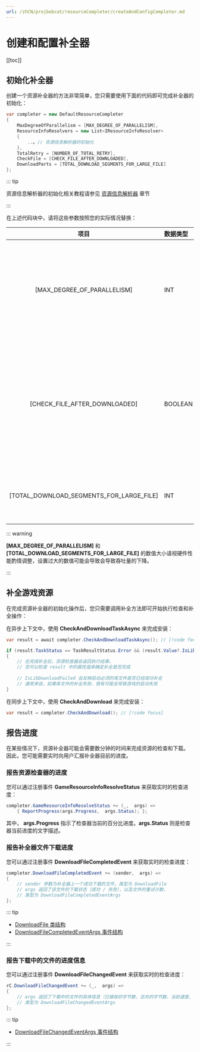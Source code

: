 ```yaml
---
url: /zhCN/projbobcat/resourceCompleter/createAndConfigCompleter.md
---
```

# 创建和配置补全器

\[\[toc]]

## 初始化补全器

创建一个资源补全器的方法非常简单，您只需要使用下面的代码即可完成补全器的初始化：

```c#
var completer = new DefaultResourceCompleter
{
    MaxDegreeOfParallelism = [MAX_DEGREE_OF_PARALLELISM],
    ResourceInfoResolvers = new List<IResourceInfoResolver>
    {
        ..。// 资源信息解析器的初始化
    },
    TotalRetry = [NUMBER_OF_TOTAL_RETRY],
    CheckFile = [CHECK_FILE_AFTER_DOWNLOADED],
    DownloadParts = [TOTAL_DOWNLOAD_SEGMENTS_FOR_LARGE_FILE]
};
```

::: tip

资源信息解析器的初始化相关教程请参见 [资源信息解析器](/zhCN/projbobcat/resourceCompleter/resourceInfoResolver/index) 章节

:::

在上述代码块中，请将这些参数按照您的实际情况替换：

|                    项目                    | 数据类型    |              说明              |
|:----------------------------------------:|:--------|:----------------------------:|
|       \[MAX\_DEGREE\_OF\_PARALLELISM]        | INT     |    资源检查并行程度（同时检查游戏资源的数量）     |
|      \[CHECK\_FILE\_AFTER\_DOWNLOADED]       | BOOLEAN |  在文件下载完成后检查文件完整性（如果存在资源校检码）  |
| \[TOTAL\_DOWNLOAD\_SEGMENTS\_FOR\_LARGE\_FILE] | INT     |         大文件下载时的分片数量          |

::: warning

**\[MAX\_DEGREE\_OF\_PARALLELISM]** 和 **\[TOTAL\_DOWNLOAD\_SEGMENTS\_FOR\_LARGE\_FILE]**
的数值大小请视硬件性能酌情调整，设置过大的数值可能会导致会导致吞吐量的下降。

:::

## 补全游戏资源

在完成资源补全器的初始化操作后，您只需要调用补全方法即可开始执行检查和补全操作：

在异步上下文中，使用 **CheckAndDownloadTaskAsync** 来完成安装：

```c#
var result = await completer.CheckAndDownloadTaskAsync(); // [!code focus]

if (result.TaskStatus == TaskResultStatus.Error && (result.Value?.IsLibDownloadFailed ?? false))
{
    // 在完成补全后，资源检查器会返回执行结果。
    // 您可以检查 result 中的属性值来确定补全是否完成
    
    // IsLibDownloadFailed 会反映启动必须的库文件是否已经成功补全
    // 通常来说，如果库文件的补全失败，很有可能会导致游戏的启动失败
}
```

在同步上下文中，使用 **CheckAndDownload** 来完成安装：

```c#
var result = completer.CheckAndDownload(); // [!code focus]
```

## 报告进度

在某些情况下，资源补全器可能会需要数分钟的时间来完成资源的检查和下载。
因此，您可能需要实时向用户汇报补全器目前的进度。

### 报告资源检查器的进度

您可以通过注册事件 **GameResourceInfoResolveStatus** 来获取实时的检查进度：

```c#
completer.GameResourceInfoResolveStatus += (_,  args) => 
    { ReportProgress(args.Progress,  args.Status); };
```

其中， **args.Progress** 指示了检查器当前的百分比进度。**args.Status** 则是检查器当前进度的文字描述。

### 报告补全器文件下载进度

您可以通过注册事件 **DownloadFileCompletedEvent** 来获取实时的检查进度：

```c#
completer.DownloadFileCompletedEvent += (sender,  args) =>
{
    // sender 参数为补全器上一个成功下载的文件，类型为 DownloadFile
    // args 返回了该文件的下载状态（成功 / 失败），以及文件的重试计数，
    // 类型为 DownloadFileCompletedEventArgs
};
```

::: tip

* [DownloadFile 类结构](https://github.com/Corona-Studio/ProjBobcat/blob/master/ProjBobcat/ProjBobcat/Class/Model/DownloadFile.cs)
* [DownloadFileCompletedEventArgs 事件结构](https://github.com/Corona-Studio/ProjBobcat/blob/master/ProjBobcat/ProjBobcat/Event/DownloadFileCompletedEventArgs.cs)

:::

### 报告下载中的文件的进度信息

您可以通过注册事件 **DownloadFileChangedEvent** 来获取实时的检查进度：

```c#
rC.DownloadFileChangedEvent += (_,  args) =>
{
    // args 返回了下载中的文件的具体信息（已接收的字节数、总共的字节数、当前速度、百分比进度）
    // 类型为 DownloadFileChangedEventArgs
};
```

::: tip

* [DownloadFileChangedEventArgs 事件结构](https://github.com/Corona-Studio/ProjBobcat/blob/master/ProjBobcat/ProjBobcat/Event/DownloadFileChangedEventArgs.cs)

:::
